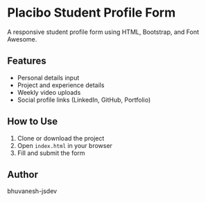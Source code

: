 # Placibo Student Profile Form

A responsive student profile form using HTML, Bootstrap, and Font Awesome.

## Features
- Personal details input
- Project and experience details
- Weekly video uploads
- Social profile links (LinkedIn, GitHub, Portfolio)

## How to Use
1. Clone or download the project
2. Open `index.html` in your browser
3. Fill and submit the form

## Author
bhuvanesh-jsdev
